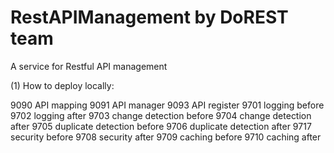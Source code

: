 # RestAPIManagement by DoREST team

A service for Restful API management 

(1) How to deploy locally:

9090 	API mapping
9091 	API manager
9093 	API register
9701	logging before
9702	logging after
9703	change detection before
9704	change detection after
9705	duplicate detection before
9706	duplicate detection after
9717 	security before
9708 	security after
9709	caching before
9710	caching after

